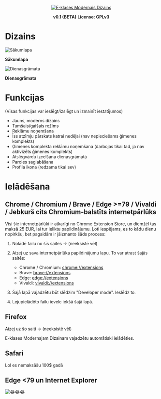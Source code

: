 <p align="center">
	<a href="https://github.com/d-avis/e-klases-modernais-dizains">
		<img src="https://github.com/d-avis/e-klases-modernais-dizains/raw/master/assets/banner.png" alt="E-klases Modernais Dizains">
	</a>
</p>
<p align="center">
    <b>v0.1 (BETA)</b>
    <b>License: GPLv3</b>
</p>

# Dizains
![Sākumlapa](https://github.com/d-avis/e-klases-modernais-dizains/raw/master/assets/home.png)

**Sākumlapa**

![Dienasgrāmata](https://github.com/d-avis/e-klases-modernais-dizains/raw/master/assets/diary.png)

**Dienasgrāmata**

# Funkcijas
(Visas funkcijas var ieslēgt/izslēgt un izmainīt iestatījumos)

- Jauns, moderns dizains
- Tumšais/gaišais režīms
- Reklāmu noņemšana
- Īss atzīmju pārskats katrai nedēļai (nav nepieciešams ģimenes komplekts)
- Ģimenes komplekta reklāmu noņemšana (darbojas tikai tad, ja nav aktivizēts ģimenes komplekts)
- Atslēgvārdu izcelšana dienasgrāmatā
- Paroles saglabāšana
- Profila ikona (redzama tikai sev)

# Ielādēšana

## Chrome / Chromium / Brave / Edge >=79 / Vivaldi / Jebkurš cits Chromium-balstīts internetpārlūks

Visi šie internetpārlūki ir atkarīgi no Chrome Extension Store, un diemžēl tas maksā 25 EUR, lai tur ieliktu
papildinājumu. Ļoti iespējams, es to kādu dienu nopirkšu, bet pagaidām ir jāizmanto šāds process:

1. Nolādē failu no šīs saites -> (neeksistē vēl)

2. Aizej uz sava internetpārlūka papildinājumu lapu. To var atrast šajās saitēs:
    - Chrome / Chromium: [chrome://extensions](chrome://extensions)
    - Brave: [brave://extensions](brave://extensions)
    - Edge: [edge://extensions](edge://extensions)
    - Vivaldi: [vivaldi://extensions](vivaldi://extensions)

3. Šajā lapā vajadzētu būt slēdzim "Developer mode". Ieslēdz to.

4. Lejupielādēto failu ievelc iekšā šajā lapā.

## Firefox

Aizej uz šo saiti -> (neeksistē vēl)

E-klases Modernajam Dizainam vajadzētu automātiski ielādēties.

## Safari

Lol es nemaksāšu 100$ gadā

## Edge <79 un Internet Explorer

![😂😂😂](https://github.com/d-avis/e-klases-modernais-dizains/raw/master/assets/laughing.png)